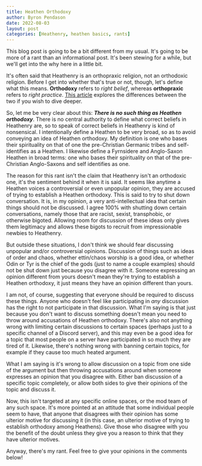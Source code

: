 ```yaml
---
title: Heathen Orthodoxy
author: Byron Pendason
date: 2022-08-03
layout: post
categories: [Heathenry, heathen basics, rants]
---
```


This blog post is going to be a bit different from my usual. It's going to be more of a rant than an informational post. It's been stewing for a while, but we'll get into the why here in a little bit.

It's often said that Heathenry is an orthopraxic religion, not an orthodoxic religion. Before I get into whether that's true or not, though, let's define what this means. **Orthodoxy** refers to *right belief*, whereas **orthopraxic** refers to *right practice*. [This article](https://www.learnreligions.com/orthopraxy-vs-orthodoxy-95857) explores the differences between the two if you wish to dive deeper.

So, let me be very clear about this: ***There is no such thing as Heathen orthodoxy***. There is no central authority to define what correct beliefs in Heathenry are, so to speak of correct beliefs in Heathenry is kind of nonsensical. I intentionally define a Heathen to be very broad, so as to avoid conveying an idea of Heathen orthodoxy. My definition is one who bases their spirituality on that of one the pre-Christian Germanic tribes and self-identifies as a Heathen. I likewise define a Fyrnsidere and Anglo-Saxon Heathen in broad terms: one who bases their spirituality on that of the pre-Christian Anglo-Saxons and self identifies as one.

The reason for this rant isn't the claim that Heathenry isn't an orthodoxic one, it's the sentiment behind it when it is said. It seems like anytime a Heathen voices a controversial or even unpopular opinion, they are accused of trying to establish a Heathen orthodoxy. This is said to try to shut down conversation. It is, in my opinion, a very anti-intellectual idea that certain things should not be discussed. I agree 100% with shutting down certain conversations, namely those that are racist, sexist, transphobic, or otherwise bigoted. Allowing room for discussion of these ideas only gives them legitimacy and allows these bigots to recruit from impressionable newbies to Heathenry.

But outside these situations, I don't think we should fear discussing unpopular and/or controversial opinions. Discussion of things such as ideas of order and chaos, whether ettin/chaos worship is a good idea, or whether Odin or Tyr is the chief of the gods (just to name a couple examples) should not be shut down just because you disagree with it. Someone expressing an opinion different from yours doesn't mean they're trying to establish a Heathen orthodoxy, it just means they have an opinion different than yours.

I am not, of course, suggesting that everyone should be required to discuss these things. Anyone who doesn't feel like participating in *any* discussion has the right to not participate in that discussion. What I'm saying is that just because you don't want to discuss something doesn't mean you need to throw around accusations of Heathen orthodoxy. There's also not anything wrong with limiting certain discussions to certain spaces (perhaps just to a specific channel of a Discord server), and this may even be a good idea for a topic that most people on a server have participated in so much they are tired of it. Likewise, there's nothing wrong with banning certain topics, for example if they cause too much heated argument.

What I am saying is it's wrong to allow discussion on a topic from one side of the argument but then throwing accusations around when someone expresses an opinion that you disagree with. Either ban discussion of a specific topic completely, or allow both sides to give their opinions of the topic and discuss it.

Now, this isn't targeted at any specific online spaces, or the mod team of any such space. It's more pointed at an attitude that some individual people seem to have, that anyone that disagrees with their opinion has some ulterior motive for discussing it (in this case, an ulterior motive of trying to establish orthodoxy among Heathens). Give those who disagree with you the benefit of the doubt unless they give you a reason to think that they have ulterior motives.

Anyway, there's my rant. Feel free to give your opinions in the comments below!